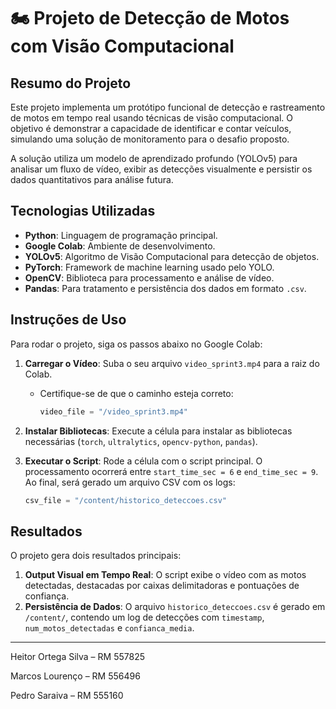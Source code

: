 # 🏍️ Projeto de Detecção de Motos com Visão Computacional

## Resumo do Projeto

Este projeto implementa um protótipo funcional de detecção e rastreamento de motos em tempo real usando técnicas de visão computacional. O objetivo é demonstrar a capacidade de identificar e contar veículos, simulando uma solução de monitoramento para o desafio proposto.

A solução utiliza um modelo de aprendizado profundo (YOLOv5) para analisar um fluxo de vídeo, exibir as detecções visualmente e persistir os dados quantitativos para análise futura.

## Tecnologias Utilizadas

* **Python**: Linguagem de programação principal.
* **Google Colab**: Ambiente de desenvolvimento.
* **YOLOv5**: Algoritmo de Visão Computacional para detecção de objetos.
* **PyTorch**: Framework de machine learning usado pelo YOLO.
* **OpenCV**: Biblioteca para processamento e análise de vídeo.
* **Pandas**: Para tratamento e persistência dos dados em formato `.csv`.

## Instruções de Uso

Para rodar o projeto, siga os passos abaixo no Google Colab:

1. **Carregar o Vídeo**: Suba o seu arquivo `video_sprint3.mp4` para a raiz do Colab.

   * Certifique-se de que o caminho esteja correto:

     ```python
     video_file = "/video_sprint3.mp4"
     ```
2. **Instalar Bibliotecas**: Execute a célula para instalar as bibliotecas necessárias (`torch`, `ultralytics`, `opencv-python`, `pandas`).
3. **Executar o Script**: Rode a célula com o script principal.
   O processamento ocorrerá entre `start_time_sec = 6` e `end_time_sec = 9`.
   Ao final, será gerado um arquivo CSV com os logs:

   ```python
   csv_file = "/content/historico_deteccoes.csv"
   ```

## Resultados

O projeto gera dois resultados principais:

1. **Output Visual em Tempo Real**: O script exibe o vídeo com as motos detectadas, destacadas por caixas delimitadoras e pontuações de confiança.
2. **Persistência de Dados**: O arquivo `historico_deteccoes.csv` é gerado em `/content/`, contendo um log de detecções com `timestamp`, `num_motos_detectadas` e `confianca_media`.

---

Heitor Ortega Silva – RM 557825

Marcos Lourenço – RM 556496

Pedro Saraiva – RM 555160
